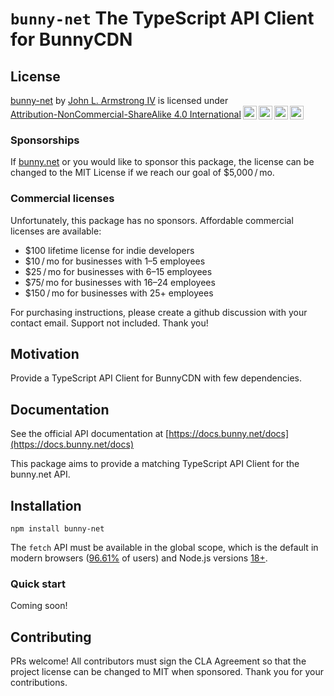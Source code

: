 # `bunny-net` The TypeScript API Client for BunnyCDN

## License

<!-- https://creativecommons.org/choose/ -->
<!-- https://chooser-beta.creativecommons.org/ -->
<!-- https://github.com/idleberg/Creative-Commons-Markdown -->

<p xmlns:cc="http://creativecommons.org/ns#" xmlns:dct="http://purl.org/dc/terms/"><a property="dct:title" rel="cc:attributionURL" href="https://github.com/jlarmstrongiv/bunny-net/blob/main/README.md">bunny-net</a> by <a rel="cc:attributionURL dct:creator" property="cc:attributionName" href="https://github.com/jlarmstrongiv/">John L. Armstrong IV</a> is licensed under <a href="http://creativecommons.org/licenses/by-nc-sa/4.0/?ref=chooser-v1" target="_blank" rel="license noopener noreferrer" style="display:inline-block;">Attribution-NonCommercial-ShareAlike 4.0 International<img style="height:22px!important;margin-left:3px;vertical-align:text-bottom;" src="https://mirrors.creativecommons.org/presskit/icons/cc.svg?ref=chooser-v1"><img style="height:22px!important;margin-left:3px;vertical-align:text-bottom;" src="https://mirrors.creativecommons.org/presskit/icons/by.svg?ref=chooser-v1"><img style="height:22px!important;margin-left:3px;vertical-align:text-bottom;" src="https://mirrors.creativecommons.org/presskit/icons/nc.svg?ref=chooser-v1"><img style="height:22px!important;margin-left:3px;vertical-align:text-bottom;" src="https://mirrors.creativecommons.org/presskit/icons/sa.svg?ref=chooser-v1"></a></p>

### Sponsorships

If [bunny.net](https://bunny.net/) or you would like to sponsor this package, the license can be changed to the MIT License if we reach our goal of $5,000 / mo.

### Commercial licenses

Unfortunately, this package has no sponsors. Affordable commercial licenses are available:

- $100 lifetime license for indie developers
- $10 / mo for businesses with 1–5 employees
- $25 / mo for businesses with 6–15 employees
- $75/ mo for businesses with 16–24 employees
- $150 / mo for businesses with 25+ employees

For purchasing instructions, please create a github discussion with your contact email. Support not included. Thank you!

## Motivation

Provide a TypeScript API Client for BunnyCDN with few dependencies.

## Documentation

See the official API documentation at [https://docs.bunny.net/docs](https://docs.bunny.net/docs)

This package aims to provide a matching TypeScript API Client for the bunny.net API.

## Installation

```shell
npm install bunny-net
```

The `fetch` API must be available in the global scope, which is the default in modern browsers ([96.61%](https://caniuse.com/fetch) of users) and Node.js versions [18+](https://nodejs.org/en/blog/announcements/v18-release-announce).

### Quick start

Coming soon!

## Contributing

PRs welcome! All contributors must sign the CLA Agreement so that the project license can be changed to MIT when sponsored. Thank you for your contributions.
